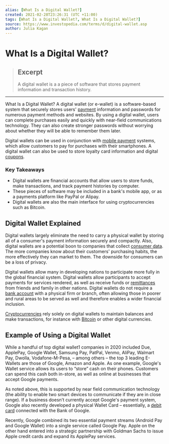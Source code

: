 ```yaml
---
alias: [What Is a Digital Wallet?]
created: 2021-02-28T23:26:31 (UTC +11:00)
tags: [What Is a Digital Wallet?, What Is a Digital Wallet?]
source: https://www.investopedia.com/terms/d/digital-wallet.asp
author: Julia Kagan
---
```


# What Is a Digital Wallet?

> ## Excerpt
> A digital wallet is a a piece of software that stores payment information and transaction history.

---

What Is a Digital Wallet?
A digital wallet (or e-wallet) is a software-based system that securely stores users' [payment](https://www.investopedia.com/terms/p/payment.asp) information and passwords for numerous payment methods and websites. By using a digital wallet, users can complete purchases easily and quickly with near-field communications technology. They can also create stronger passwords without worrying about whether they will be able to remember them later.

Digital wallets can be used in conjunction with [mobile payment](https://www.investopedia.com/terms/m/mobile-payment.asp) systems, which allow customers to pay for purchases with their smartphones. A digital wallet can also be used to store loyalty card information and digital [coupons](https://www.investopedia.com/terms/c/coupon.asp).

### Key Takeaways

-   Digital wallets are financial accounts that allow users to store funds, make transactions, and track payment histories by computer.
-   These pieces of software may be included in a bank's mobile app, or as a payments platform like PayPal or Alipay.
-   Digital wallets are also the main interface for using cryptocurrencies such as Bitcoin.

## Digital Wallet Explained

Digital wallets largely eliminate the need to carry a physical wallet by storing all of a consumer's payment information securely and compactly. Also, digital wallets are a potential boon to companies that collect [consumer data](https://www.investopedia.com/terms/c/consumer-credit-file.asp). The more companies know about their customers' purchasing habits, the more effectively they can market to them. The downside for consumers can be a loss of privacy.

Digital wallets allow many in developing nations to participate more fully in the global financial system. Digital wallets allow participants to accept payments for services rendered, as well as receive funds or [remittances](https://www.investopedia.com/terms/r/remittance.asp) from friends and family in other nations. Digital wallets do not require a [bank account](https://www.investopedia.com/personal-finance/banking-101/) with a physical firm or branch, often allowing those in poorer and rural areas to be served as well and therefore enables a wider financial inclusion.

[Cryptocurrencies](https://www.investopedia.com/terms/c/cryptocurrency.asp) rely solely on digital wallets to maintain balances and make transactions, for instance with [Bitcoin](https://www.investopedia.com/terms/b/bitcoin.asp) or other digital currencies.

## Example of Using a Digital Wallet

While a handful of top digital wallet1 companies in 2020 included Due, ApplePay, Google Wallet, Samsung Pay, PatPal, Venmo, AliPay, Walmart Pay, Dwolla, Vodafone-M-Pesa, – among others – the top 3 leading E-Wallets are those of Google, Amazon and Apple. As one example, Google's Wallet service allows its users to “store” cash on their phones. Customers can spend this cash both in-store, as well as online at businesses that accept Google payments.

As noted above, this is supported by near field communication technology (the ability to enable two smart devices to communicate if they are in close range). If a business doesn’t currently accept Google's payment system, Google also recently developed a physical Wallet Card – essentially, a [debit card](https://www.investopedia.com/terms/d/debitcard.asp) connected with the Bank of Google.

Recently, Google combined its two essential payment streams (Android Pay and Google Wallet) into a single service called Google Pay. Apple on the other hand entered into a strategic partnership with Goldman Sachs to issue Apple credit cards and expand its ApplePay services.
